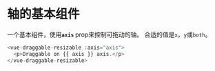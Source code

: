 # 轴的基本组件

一个基本组件，使用<b>`axis` </b> prop来控制可拖动的轴。 合适的值是`x`，`y`或`both`。

~~~js
<vue-draggable-resizable :axis="axis">
  <p>Draggable on {{ axis }} axis.</p>
</vue-draggable-resizable>
~~~

